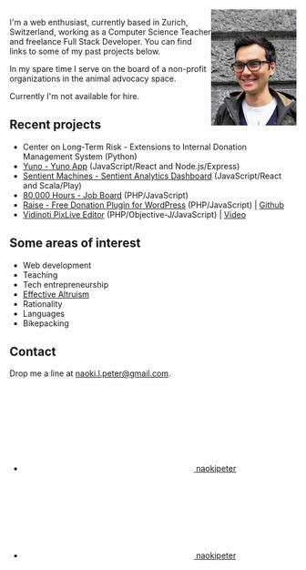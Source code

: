 <picture>
 <source srcset="https://raw.githubusercontent.com/naokipeter/naokipeter.github.io/master/assets/naoki.jpg" media="(min-width: 768px)">
 <img src="https://raw.githubusercontent.com/naokipeter/naokipeter.github.io/master/assets/naoki_sm.jpg" alt="Naoki Peter" align="right" class="avatar">
</picture>

I'm a web enthusiast, currently based in Zurich, Switzerland, working as a Computer Science Teacher and freelance Full Stack Developer. You can find links to some of my past projects below.

In my spare time I serve on the board of a non-profit organizations in the animal advocacy space.

Currently I'm not available for hire.

## Recent projects
- Center on Long-Term Risk - Extensions to Internal Donation Management System (Python)
- [Yuno - Yuno App](https://www.yuno.link/) (JavaScript/React and Node.js/Express)
- [Sentient Machines - Sentient Analytics Dashboard](https://sentientmachines.tech/) (JavaScript/React and Scala/Play)
- [80,000 Hours - Job Board](https://80000hours.org/job-board/) (PHP/JavaScript)
- [Raise - Free Donation Plugin for WordPress](https://ea-foundation.org/donate/) (PHP/JavaScript) &#124; [Github](https://github.com/ea-foundation/raise)
- [Vidinoti PixLive Editor](https://armanager.vidinoti.com/) (PHP/Objective-J/JavaScript) &#124; [Video](https://www.youtube.com/watch?v=E1g_qFyfwkM)

## Some areas of interest
- Web development
- Teaching
- Tech entrepreneurship
- [Effective Altruism](https://effectivealtruism.ch/)
- Rationality
- Languages
- Bikepacking

## Contact
Drop me a line at [naoki.l.peter@gmail.com](mailto:naoki.l.peter@gmail.com).

<ul class="social-media-list">
  <li><a href="https://github.com/naokipeter"><svg class="svg-icon"><use xlink:href="/assets/minima-social-icons.svg#github"></use></svg> <span class="username">naokipeter</span></a></li>
  <li><a href="https://www.linkedin.com/in/naokipeter/"><svg class="svg-icon"><use xlink:href="/assets/minima-social-icons.svg#linkedin"></use></svg> <span class="username">naokipeter</span></a></li>
</ul>
